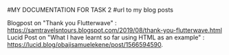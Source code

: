 #MY DOCUMENTATION FOR TASK 2
#url to my blog posts


Blogpost on "Thank you Flutterwave" : https://samtravelsntours.blogspot.com/2019/08/thank-you-flutterwave.html
Lucid Post on "What I have learnt so far using HTML as an example" : https://lucid.blog/obajisamuelekene/post/1566594590.
